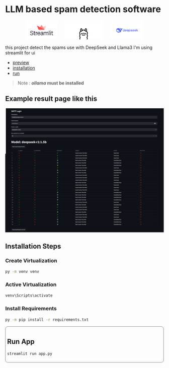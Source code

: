 # LLM based spam detection software 


<div align="center">
  <img src="/.preview/img_1.png" alt="Python Logo" height="60">
  &nbsp;&nbsp;&nbsp;&nbsp;
  <img src="/.preview/img_2.png" alt="Pygame Logo" height="60">
  &nbsp;&nbsp;&nbsp;&nbsp;
  <img src="/.preview/img.png" alt="Cursor Logo" height="60">
</div>

this project detect the spams use with DeepSeek and Llama3 
I'm using streamlit for ui

- [preview](#preview) 
- [installation](#installation)
- [run](#run)


> Note : ***ollama* must be installed**

<div id="preview">

## Example result page like this

![Imagineary Result](/.preview/spam_mails-min.png)

</div>

<div id="installation">

## Installation Steps

### Create Virtualization

```bash
py -m venv venv
```

### Active Virtualization

```bash
venv\Scripts\activate
```

### Install Requirements

```bash
py -m pip install -r requirements.txt
```

</div>


<div id="run" style="border: 1px solid gray; border-radius: 8px; padding: 5px">

## Run App

```bash
streamlit run app.py
```

</div>